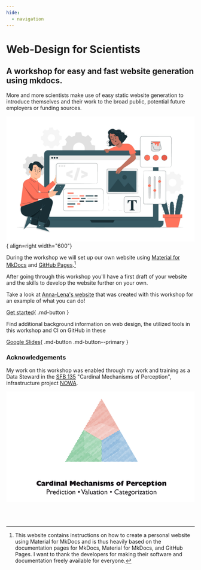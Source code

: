 ```yaml
---
hide:
  - navigation
---
```


# Web-Design for Scientists

## A workshop for easy and fast website generation using mkdocs.

More and more scientists make use of easy static website generation to introduce themselves and their work to the broad public, potential future employers or funding sources.



![Image title](assets/images/landing.png){ align=right width="600"}

During the workshop we will set up our own website using [Material for MkDocs] and [GitHub Pages].[^1]

After going through this workshop you'll have a first draft of your website and the skills to develop the website further on your own.

Take a look at  [Anna-Lena's website] that was created with this workshop for an example of what you can do!

[Get started](https://julia-pfarr.github.io/workshop_webdesign/installing/){ .md-button }

Find additional background information on web design, the utilized tools in this workshop and CI on GitHub in these 

[Google Slides](https://docs.google.com/presentation/d/16Rgdn_-uqjZVwmeyDhGL41vKMRCFA0dSom2IpreZ59I/edit?usp=sharing){ .md-button .md-button--primary }



### Acknowledgements

My work on this workshop was enabled through my work and training as a Data Steward in the [SFB 135] "Cardinal Mechanisms of Perception", infrastructure project [NOWA]. 

![sfb](assets/images/sfb.png)

<br><br>
[^1]: This website contains instructions on how to create a personal website using Material for MkDocs and is thus heavily based on the documentation pages for MkDocs, Material for MkDocs, and GitHub Pages. I want to thank the developers for making their software and documentation freely available for everyone.
[^2]: Image by storyset, retrieved from freepik.

[Material for MkDocs]: https://squidfunk.github.io/mkdocs-material/
[GitHub Pages]: https://pages.github.com/
[Anna-Lena's website]: https://eckertal.github.io/personal-website/
[SFB 135]: https://www.sfb-perception.de/
[NOWA]: https://sfbs.pages.uni-marburg.de/sfb135/nowa/nowa.site/